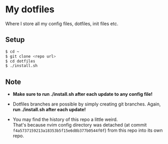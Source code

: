 # My dotfiles

Where I store all my config files, dotfiles, init files etc.


## Setup

```bash
$ cd ~ 
$ git clone <repo url>
$ cd dotfiles
$ ./install.sh
```

## Note
* **Make sure to run ./install.sh after each update to any config file!**

* Dotfiles branches are possible by simply creating git branches. Again, **run ./install.sh after each update!**

* You may find the history of this repo a little weird. \
That's because nvim config directory was detached (at commit `f4a5737159213a18353b5f15e6d8b377b0544f0f`) 
from this repo into its own repo.

